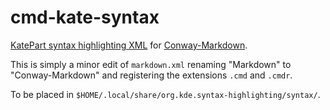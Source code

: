 #  cmd-kate-syntax 

[KatePart syntax highlighting XML][highlight] for [Conway-Markdown].

This is simply a minor edit of `markdown.xml`
renaming "Markdown" to "Conway-Markdown"
and registering the extensions `.cmd` and `.cmdr`.

To be placed in `$HOME/.local/share/org.kde.syntax-highlighting/syntax/`.

[highlight]: https://docs.kde.org/stable5/en/kate/katepart/highlight.html#katehighlight-xml-format
[Conway-Markdown]: https://github.com/conway-markdown
